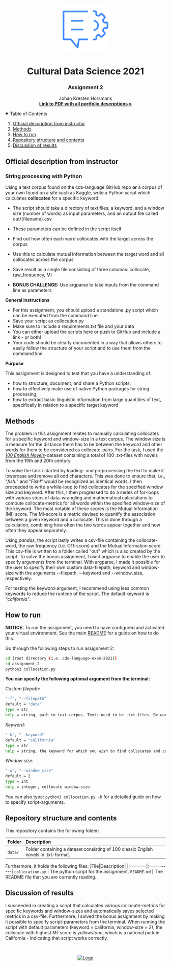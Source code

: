<!-- PROJECT LOGO -->
<br />
<p align="center">
  <a href="https://github.com/JohanHorsmans/cds-language-exam-2021">
    <img src="../README_images/nlp2.png" alt="Logo" width="150" height="150">
  </a>
  
  <h1 align="center">Cultural Data Science 2021</h1> 
  <h3 align="center">Assignment 2</h3> 

  <p align="center">
    Johan Kresten Horsmans
    <br />
    <a href="https://github.com/JohanHorsmans/cds-visual-exam-2021/blob/main/Language_Analytics_Exam.pdf"><strong>Link to PDF with all portfolio descriptions »</strong></a>
    <br />
  </p>
</p>

<!-- TABLE OF CONTENTS -->
<details open="open">
  <summary>Table of Contents</summary>
  <ol>
    <li><a href="#official-description-from-instructor">Official description from instructor</a></li>
    <li><a href="#methods">Methods</a></li>
    <li><a href="#how-to-run">How to run</a></li>
    <li><a href="#repository-structure-and-contents">Repository structure and contents</a></li>
    <li><a href="#discussion-of-results">Discussion of results</a></li>
  </ol>
</details>

<!-- OFFICIAL DESCRIPTION FROM INSTRUCTOR -->
## Official description from instructor

### String processing with Python

Using a text corpus found on the cds-language GitHub repo __or__ a corpus of your own found on a site such as Kaggle, write a Python script which calculates __collocates__ for a specific keyword.

* The script should take a directory of text files, a keyword, and a window size (number of words) as input parameters, and an output file called out/{filename}.csv
* These parameters can be defined in the script itself
* Find out how often each word collocates with the target across the corpus
* Use this to calculate mutual information between the target word and all collocates across the corpus
* Save result as a single file consisting of three columns: collocate, raw_frequency, MI

* __BONUS CHALLENGE:__ Use argparse to take inputs from the command line as parameters

__General instructions__

* For this assignment, you should upload a standalone .py script which can be executed from the command line.
* Save your script as collocation.py
* Make sure to include a requirements.txt file and your data
* You can either upload the scripts here or push to GitHub and include a link - or both!
* Your code should be clearly documented in a way that allows others to easily follow the structure of your script and to use them from the command line

__Purpose__

This assignment is designed to test that you have a understanding of:

* how to structure, document, and share a Python scripts;
* how to effectively make use of native Python packages for string processing;
* how to extract basic linguistic information from large quantities of text, specifically in relation to a specific target keyword

<!-- METHODS -->
## Methods

The problem in this assignment relates to manually calculating collocates for a specific keyword and window-size in a text corpus. The window size is a measure for the distance there has to be between the keyword and other words for them to be considered as collocate-pairs. For the task, I used the [_100 English Novels_](https://github.com/computationalstylistics/100_english_novels)-dataset containing a total of 100 .txt-files with novels from the 19th and 20th century. 

To solve the task i started by loading- and preprocessing the text to make it lowercase and remove all odd characters. This was done to ensure that, i.e., "_fish._" and "_Fish!_" would be recognized as identical words. I then proceeded to write a while-loop to find collocates for the specified window size and keyword. After this, I then progressed to do a series of for-loops with various steps of data-wrangling and mathematical calculations to compute collocate-metrics for all words within the specified window-size of the keyword. The most notable of these scores is the Mutual Information (MI) score. The MI-score is a metric devised to quantify the association between a given keyword and a collocate. This is done through a calculation, combining how often the two words appear together and how often they appear separately.

Using _pandas_, the script lastly writes a csv-file containing the collocate-word, the raw frequency (i.e. O11-score) and the Mutual Information score. This csv-file is written to a folder called "out" which is also created by the script. To solve the bonus assignment, I used argparse to enable the user to specify arguments from the terminal. With argparse, I made it possible for the user to specify their own custom data-filepath, keyword and window-size with the arguments --filepath, --keyword and --window_size, respectively.

For testing the keyword-argument, I recommend using less common keywords to reduce the runtime of the script. The default keyword is _"california"_.

<!-- HOW TO RUN -->
## How to run

__NOTICE:__ To run the assignment, you need to have configured and activated your virtual environment. See the main [README](https://github.com/JohanHorsmans/cds-language-exam-2021/blob/main/README.md) for a guide on how to do this.

Go through the following steps to run assignment 2:
```bash
cd {root directory (i.e. cds-language-exam-2021)}
cd assignment_2
python3 collocation.py
```
__You can specify the following optional argument from the terminal:__

_Custom filepath:_
```bash
"-f", "--filepath"
default = "data"
type = str
help = string, path to text-corpus. Texts need to be .txt-files. Be wary of difference in operating systems in terms of spcifying path with "/" or "\".
```

_Keyword:_
```bash
"-k", "--keyword"
default = "california"
type = str
help = string, the keyword for which you wish to find collocates and calculate metrics. Needs to be lowercase. 
```

_Window size:_
```bash
"-w", "--window_size"
default = 2
type = int
help = integer, collocate window-size.
```
You can also type: ```python3 collocation.py -h``` for a detailed guide on how to specify script-arguments. 

<!-- REPOSITORY STRUCTURE AND CONTENTS -->
## Repository structure and contents

This repository contains the following folder:

|Folder|Description|
|:--------|:-----------|
```data/``` | Folder containing a dataset consisting of 100 classic English novels in .txt-format.

Furthermore, it holds the following files:
|File|Description|
|:--------|:-----------|
```collocation.py``` | The python script for the assignment.
```README.md``` | The README file that you are currently reading.

<!-- DISCUSSION OF RESULTS -->
## Discussion of results

I succeeded in creating a script that calculates various collocate-metrics for specific keywords and window-sizes and automatically saves selected metrics in a csv-file. Furthermore, I solved the bonus assignment by making it possible to specify script-parameters from the terminal. When running the script with default parameters (keyword = california, window-size = 2), the collocate with highest MI-score is _yellowstone_, which is a national park in California - indicating that script works correctly. 

<br />
<p align="center">
  <a href="https://github.com/JohanHorsmans/cds-visual-exam-2021">
    <img src="../README_images/logo_au.png" alt="Logo" width="300" height="102">
  </a>
